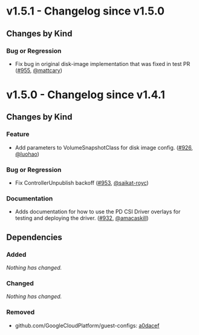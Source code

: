 # v1.5.1 - Changelog since v1.5.0

## Changes by Kind

### Bug or Regression

- Fix bug in original disk-image implementation that was fixed in test PR ([#955](https://github.com/kubernetes-sigs/gcp-compute-persistent-disk-csi-driver/pull/955), [@mattcary](https://github.com/mattcary))

# v1.5.0 - Changelog since v1.4.1

## Changes by Kind

### Feature

- Add parameters to VolumeSnapshotClass for disk image config. ([#926](https://github.com/kubernetes-sigs/gcp-compute-persistent-disk-csi-driver/pull/926), [@luohao](https://github.com/luohao))

### Bug or Regression

- Fix ControllerUnpublish backoff ([#953](https://github.com/kubernetes-sigs/gcp-compute-persistent-disk-csi-driver/pull/953), [@saikat-royc](https://github.com/saikat-royc))

### Documentation

- Adds documentation for how to use the PD CSI Driver overlays for testing and deploying the driver. ([#932](https://github.com/kubernetes-sigs/gcp-compute-persistent-disk-csi-driver/pull/932), [@amacaskill](https://github.com/amacaskill))

## Dependencies

### Added
_Nothing has changed._

### Changed
_Nothing has changed._

### Removed
- github.com/GoogleCloudPlatform/guest-configs: [a0dacef](https://github.com/GoogleCloudPlatform/guest-configs/tree/a0dacef)
